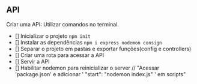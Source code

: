 ## API

Criar uma API:
Utilizar comandos no terminal.
- [] Inicializar o projeto `npm init` 
- [] Instalar as dependências `npm i express nodemon consign`
- [] Separar o projeto em pastas e exportar funções(config e controllers)
- [] Criar uma rota para acessar a API 
- [] Servir a API
- [] Habilitar nodemon para reinicializar o server 
    // "Acessar 'package.json' e adicionar ' "start": "nodemon index.js" ' em scripts"